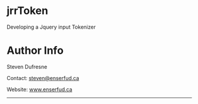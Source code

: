 jrrToken
=======

Developing a Jquery input Tokenizer

Author Info
===========
Steven Dufresne

Contact: steven@enserfud.ca

Website: www.enserfud.ca

* * *